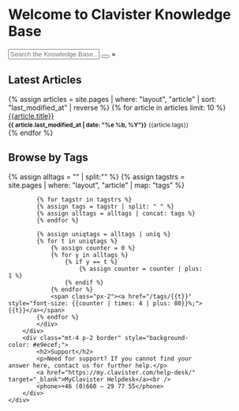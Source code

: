<h1>Welcome to Clavister Knowledge Base</h1>

<div id="search-container" class="main-search" markdown="0">
    <div class="search-control">
        <input type="text" id="search-input" placeholder="Search the Knowledge Base...">
        <button class="search-btn">
            <svg class="search-icon" role="img" xmlns="http://www.w3.org/2000/svg" viewBox="0 0 19.9 19.7"><g class="search-path" fill="none"><path stroke-linecap="square" d="M18.5 18.3l-5.4-5.4"/><circle cx="8" cy="8" r="7"/></g></svg>
        </button>
        <span id="clear-btn" class="clear-btn">&times;</span>
    </div>
    <div id="results-container" class="search-results"></div>
</div>

<div class="d-flex justify-content-bwteen" markdown="0">
    <div>
        <h2>Latest Articles</h2>
{% assign articles = site.pages | where: "layout", "article" | sort: "last_modified_at" | reverse %}
{% for article in articles limit: 10 %}
<div class="mb-3 pb-1 border-bottom"><a href="{{article.url}}">{{article.title}}</a><br /><small class="text-muted"><b>{{ article.last_modified_at | date: "%e %b, %Y"}}</b></small> <small>{{article.tags}}</small></div>
{% endfor %}
    </div>
    <div class="ml-4" style="max-width: 400px;" markdown="0">
        <div class="p-2">
            <h2>Browse by Tags</h2>
            <div>
            {% assign alltags = "" | split:"" %}
            {% assign tagstrs = site.pages | where: "layout", "article" | map: "tags" %}

            {% for tagstr in tagstrs %}
            {% assign tags = tagstr | split: " " %}
            {% assign alltags = alltags | concat: tags %}
            {% endfor %}

            {% assign uniqtags = alltags | uniq %}
            {% for t in uniqtags %}
                {% assign counter = 0 %}
                {% for y in alltags %}
                    {% if y == t %}
                        {% assign counter = counter | plus: 1 %}
                    {% endif %}
                {% endfor %}
                <span class="px-2"><a href="/tags/{{t}}" style="font-size: {{counter | times: 4 | plus: 80}}%;">{{t}}</a></span>
            {% endfor %}
            </div>
        </div>
        <div class="mt-4 p-2 border" style="background-color: #e9ecef;">
            <h2>Support</h2>
            <p>Need for support? If you cannot find your answer here, contact us for further help.</p>
            <a href="https://my.clavister.com/help-desk/" target="_blank">MyClavister Helpdesk</a><br />
            <phone>+46 (0)660 – 29 77 55</phone>
        </div>
    </div>
</div>

<script src="/assets/js/simple-jekyll-search.min.js" type="text/javascript"></script>
<script type="text/javascript">
    SimpleJekyllSearch({
        searchInput: document.getElementById('search-input'),
        resultsContainer: document.getElementById('results-container'),
        searchResultTemplate: '<div><a href="{{ site.url }}{url}">{title}</a><small class="text-muted">{urltext}</small><p>{_excerpt}</p><small>{tags}</small></div>',
        json: '/search.json',
        templateMiddleware: function(prop, value, template) {
            if (prop === 'title' || prop === 'urltext' || prop === 'tags') {
                var search = document.getElementById('search-input').value.replace(/[.*+?^${}()|[\]\\]/g, '\\$&'); // escape string for javascript regex;
                return value.replace(new RegExp(search, 'gi'), `<b>$&</b>`);
            }
        }
    })

    document.getElementById('search-input').addEventListener('input', function(e) {
        var target = (e && e.target) || document.getElementById('search-input');
        document.getElementById('clear-btn').style.display = target.value ? 'block' : 'none';
    });
    document.getElementById('clear-btn').addEventListener('click', function(e) {
        document.getElementById('search-input').value = '';
        document.getElementById('results-container').innerHTML = ''
        var target = (e && e.target) || document.getElementById('clear-btn');
        target.style.display = 'none';
    });

</script>